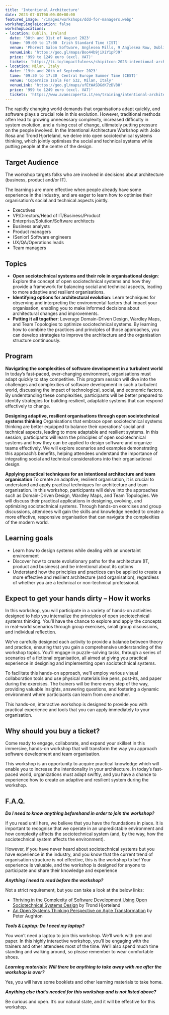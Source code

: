 ```yaml
---
title: 'Intentional Architecture'
date: 2023-07-01T00:00:00+00:00
featured_image: '/images/workshops/ddd-for-managers.webp'
workshopSingleLocation: false
workshopLocations:
- location: Dublin, Ireland
  date: '30th and 31st of August 2023'
  time: '09:00 to 17:00  Irish Standard Time (IST)'
  venue: 'Phorest Salon Software, Anglesea Mills, 9 Anglesea Row, Dublin 7, D07 K7KF, Ireland'
  venueLink: 'https://goo.gl/maps/Boo44b9jiXiY1pPJ9'
  price: '999 to 1249 euro (excl. VAT)'
  tickets: 'https://ti.to/impactfulness/shipitcon-2023-intentional-architecture-workshop'
- location: Milan, Italy
  date: '19th and 20th of September 2023'
  time: '09:30 to 17:30  Central Europe Summer Time (CEST)'
  venue: 'Copernico Isola For S32, Milan, Italy'
  venueLink: 'https://goo.gl/maps/ufEtWASDGdK7zDV88'
  price: '999 to 1249 euro (excl. VAT)'
  tickets: 'https://www.avanscoperta.it/en/training/intentional-architecture-workshop/'
---
```


The rapidly changing world demands that organisations adapt quickly, and software plays a crucial role in this evolution. However, traditional methods often lead to growing unnecessary complexity, increased difficulty in system evolution, and a rising cost of change, ultimately putting pressure on the people involved. In the Intentional Architecture Workshop with João Rosa and Trond Hjorteland, we delve into open sociotechnical systems thinking, which jointly optimises the social and technical systems while putting people at the centre of the design.

## Target Audience
The workshop targets folks who are involved in decisions about architecture (business, product and/or IT).

The learnings are more effective when people already have some experience in the industry, and are eager to learn how to optimise their organisation’s social and technical aspects jointly.

- Executives
- VP/Directors/Head of IT/Business/Product
- Enterprise/Solution/Software architects
- Business analysts
- Product managers
- (Senior) Software engineers
- UX/QA/Operations leads
- Team managers

## Topics
- **Open sociotechnical systems and their role in organisational design**: Explore the concept of open sociotechnical systems and how they provide a framework for balancing social and technical aspects, leading to more adaptive and resilient organisations.
- **Identifying options for architectural evolution**: Learn techniques for observing and interpreting the environmental factors that impact your organisation, enabling you to make informed decisions about architectural changes and improvements.
- **Putting it all together**: Leverage Domain-Driven Design, Wardley Maps, and Team Topologies to optimize sociotechnical systems. By learning how to combine the practices and principles of those approaches, you can develop strategies to improve the architecture and the organisation structure continuously.

## Program
**Navigating the complexities of software development in a turbulent world**
In today’s fast-paced, ever-changing environment, organisations must adapt quickly to stay competitive. This program session will dive into the challenges and complexities of software development in such a turbulent world, discussing the impact of technological, social, and economic factors. By understanding these complexities, participants will be better prepared to identify strategies for building resilient, adaptable systems that can respond effectively to change.

**Designing adaptive, resilient organisations through open sociotechnical systems thinking**
Organisations that embrace open sociotechnical systems thinking are better equipped to balance their operations’ social and technical aspects, leading to more adaptable and resilient systems. In this session, participants will learn the principles of open sociotechnical systems and how they can be applied to design software and organize teams effectively. We will explore scenarios and examples demonstrating this approach’s benefits, helping attendees understand the importance of integrating social and technical considerations into their organisational design.

**Applying practical techniques for an intentional architecture and team organisation**
To create an adaptive, resilient organisation, it is crucial to understand and apply practical techniques for architecture and team organisation. In this workshop, participants will delve into the approaches such as Domain-Driven Design, Wardley Maps, and Team Topologies. We will discuss their practical applications in designing, evolving, and optimizing sociotechnical systems. Through hands-on exercises and group discussions, attendees will gain the skills and knowledge needed to create a more effective, responsive organisation that can navigate the complexities of the modern world.

## Learning goals
- Learn how to design systems while dealing with an uncertaint environment
- Discover how to create evolutionary paths for the architecture (IT, product and business) and be intentional about its options
- Understand how the principles and practices can be applied to create a more effective and resilient architecture (and organisation), regardless of whether you are a technical or non-technical professional.

## Expect to get your hands dirty – How it works
In this workshop, you will participate in a variety of hands-on activities designed to help you internalize the principles of open sociotechnical systems thinking. You’ll have the chance to explore and apply the concepts in real-world scenarios through group exercises, small group discussions, and individual reflection.

We’ve carefully designed each activity to provide a balance between theory and practice, ensuring that you gain a comprehensive understanding of the workshop topics. You’ll engage in puzzle-solving tasks, through a series of scenarios of a fictional organisation, all aimed at giving you practical experience in designing and implementing open sociotechnical systems.

To facilitate this hands-on approach, we’ll employ various visual collaboration tools and use physical materials like pens, post-its, and paper during the exercises. The trainers will be there every step of the way, providing valuable insights, answering questions, and fostering a dynamic environment where participants can learn from one another.

This hands-on, interactive workshop is designed to provide you with practical experience and tools that you can apply immediately to your organisation.

## Why should you buy a ticket?
Come ready to engage, collaborate, and expand your skillset in this immersive, hands-on workshop that will transform the way you approach software development and team organisation.

This workshop is an opportunity to acquire practical knowledge which will enable you to increase the intentionality in your architecture. In today’s fast-paced world, organizations must adapt swiftly, and you have a chance to experience how to create an adaptive and resilient system during the workshop.

## F.A.Q.
***Do I need to know anything beforehand in order to join the workshop?***

If you read until here, we believe that you have the foundations in place. It is important to recognise that we operate in an unpredictable environment and how complexity affects the sociotechnical system (and, by the way, how the sociotechnical system affects the environment).

However, if you have never heard about sociotechnical systems but you have experience in the industry, and you know that the current trend of organisation structure is not effective, this is the workshop to be!
Your experience is valuable, and the workshop is designed for anyone to participate and share their knowledge and experience

***Anything I need to read before the workshop?***

Not a strict requirement, but you can take a look at the below links:
- [Thriving in the Complexity of Software Development Using Open Sociotechnical Systems Design](https://www.infoq.com/articles/open-sociotechnical-systems-design/ "Title")  by Trond Hjorteland
- [An Open Systems Thinking Perspective on Agile Transformation](https://drive.google.com/file/d/11db68lDHB2pdwqksN5VKot7nM3n5_pRu/view "Title") by Peter Aughton

***Tools & Laptop: Do I need my laptop?***

You won’t need a laptop to join this workshop. We’ll work with pen and paper.
In this highly interactive workshop, you’ll be engaging with the trainers and other attendees most of the time. We’ll also spend much time standing and walking around, so please remember to wear comfortable shoes.

***Learning materials: Will there be anything to take away with me after the workshop is over?***

Yes, you will have some booklets and other learning materials to take home.

***Anything else that’s needed for this workshop and is not listed above?***

Be curious and open. It’s our natural state, and it will be effective for this workshop.